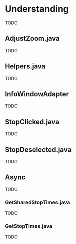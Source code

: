 # Understanding
TODO

## AdjustZoom.java
TODO

## Helpers.java
TODO

## InfoWindowAdapter
TODO

## StopClicked.java
TODO

## StopDeselected.java
TODO

## Async
TODO

### GetSharedStopTimes.java
TODO

### GetStopTimes.java
TODO